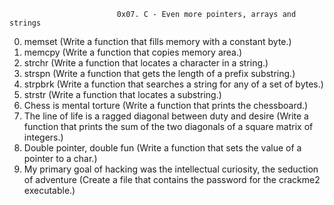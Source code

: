 							0x07. C - Even more pointers, arrays and strings

0. memset (Write a function that fills memory with a constant byte.)
1. memcpy (Write a function that copies memory area.)
2. strchr (Write a function that locates a character in a string.)
3. strspn (Write a function that gets the length of a prefix substring.)
4. strpbrk (Write a function that searches a string for any of a set of bytes.)
5. strstr (Write a function that locates a substring.)
6. Chess is mental torture (Write a function that prints the chessboard.)
7. The line of life is a ragged diagonal between duty and desire (Write a function that prints the sum of the two diagonals of a square matrix of integers.)
8. Double pointer, double fun (Write a function that sets the value of a pointer to a char.)
9. My primary goal of hacking was the intellectual curiosity, the seduction of adventure (Create a file that contains the password for the crackme2 executable.)
